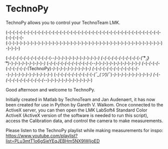 # TechnoPy
TechnoPy allows you to control your TechnoTeam LMK.

(-(-(-(-(-(-(-(-(-(-(-(-(-(-(-(-(-(-(-(-(-(-(-(-(-(-(-(-(-(-(-(-(-(-(-(-(-(-(-(-(-(-(-(-(-(-(-(-(-)-)-)-)-)-)-)-)-)-)-)-)-)-)-)-)-)-)-)-)-)-)-)-)-)-)-)-)-)-)-)-)-)-)-)-)-)-)-)-)-)-)-)-)-)-)-)

(-_(-_(-_(-_(-_(-_(-_(-_(-_(-_(-_(-_(-_-)_-)_-)_-)_-)_-)_-)_-)_-)_-)_-)_-)_-)
_(-_(-_(-_(-_(-_(-_(-_(-_(-_(-_(-_( ͡° ͜ʖ ͡°)_-)_-)_-)_-)_-)_-)_-)_-)_-)_-)_
(-_(-_(-_(-_(-_(-_(-_(-_(-_(-_(-_(-_(-_-)_-)_-)_-)_-)_-)_-)_-)_-)_-)_-)_-)_-)
(-_(-_(-_(-_(-_(-_(-_(-_(-_(-_(-_(TechnoPy)_-)_-)_-)_-)_-)_-)_-)_-)_-)_-)_-)
(-_(-_(-_(-_(-_(-_(-_(-_(-_(-_(-_(-_(-_-)_-)_-)_-)_-)_-)_-)_-)_-)_-)_-)_-)_-)
(-_(-_(-_(-_(-_(-_(-_(-_(-_(-_(-_(¯\_(ツ)_/¯)_-)_-)_-)_-)_-)_-)_-)_-)_-)_-)_-)
(-_(-_(-_(-_(-_(-_(-_(-_(-_(-_(-_(-_(-_-)_-)_-)_-)_-)_-)_-)_-)_-)_-)_-)_-)_-)

Good afternoon and welcome to TechnoPy.
 
Initially created in Matlab by TechnoTeam and Jan Audenaert, it has now been
created for use in Python by Gareth V. Walkom. Once connected to the ActiveX
server, you can then open the LMK LabSoft4 Standard Color ActiveX (ActiveX 
version of the software is needed to run this script), access the Calibration
data, and control the camera to make measurements.

Please listen to the TechnoPy playlist while making measurements for inspo:
https://www.youtube.com/playlist?list=PLu3mtT1o6gSieYEqJEBHm5NX9lWljoED
